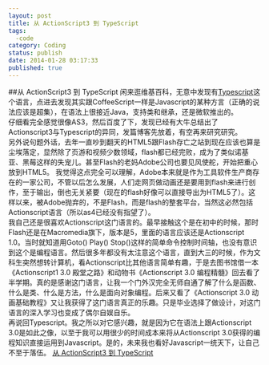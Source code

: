 ```yaml
---
layout: post
title: 从 ActionScript3 到 TypeScript
tags: 
  -code
category: Coding
status: publish
date: 2014-01-28 03:17:33
published: true
---
```

##从 ActionScript3 到 TypeScript
闲来逛维基百科，无意中发现有<a href="http://zh.wikipedia.org/wiki/TypeScript">Typescript</a>这个语言，点进去发现其实跟CoffeeScript一样是Javascript的某种方言（正确的说法应该是超集），在语法上很接近Java，支持类和继承，还是微软推出的。</br>
仔细看完全感觉很像AS3，然后百度了下，发现已经有大牛总结出了Actionscript3与Typescript的异同，发篇博客先放着，有空再来研究研究。</br>
另外说句题外话，去年一直吵到翻天的HTML5跟Flash存亡之站到现在应该也算是尘埃落定，显然除了页游和视频少数领域，flash都已经完败，成为了类似诺基亚、黑莓这样的失宠儿。甚至Flash的老妈Adobe公司也要见风使舵，开始把重心放到HTML5。  我觉得这点完全可以理解，Adobe本来就是作为工具软件生产商存在的一家公司，不管以后怎么发展，人们走网页做动画还是要用到flash来进行创作，至于输出，倒也无关紧要（现在的flash好像可以直接导出为HTML5了）。这样以来，被Adobe抛弃的，不是Flash，而是flash的整套平台，当然这必然包括Actionscript语言（所以as4已经没有指望了）。
</br>
我自己还是很喜欢Actionscript这门语言的。最早接触这个是在初中的时候，那时Flash还是在Macromedia旗下，版本是5，里面的语言应该还是Actionscript 1.0。当时就知道用Goto() Play() Stop()这样的简单命令控制时间轴，也没有意识到这个是编程语言。然后很多年都没有太注意这个语言，直到大三的时候，作为文科生突然想转计算机，看Actionscript比其他语言简单有趣，于是去图书馆借一本《Actionscript1 3.0 殿堂之路》和动物书《Actionscript 3.0 编程精髓》回去看了半学期。真的是感谢这门语言，让我一个门外汉完全无师自通了解了什么是函数、什么是类、什么是方法，什么是面向对象编程。后来又看了《Actionscript 3.0 动画基础教程》又让我获得了这门语言真正的乐趣。只是毕业选择了做设计，对这门语言的深入学习也变成了偶尔自娱自乐。
</br>
再说回Typescript。我之所以对它感兴趣，就是因为它在语法上跟Actionscript 3.0是如此之像，以至于我可以用很少的时间成本来将从Actionscript 3.0获得的编程知识直接运用到Javascript。是的，未来我也看好Javascript一统天下，让自己不至于落伍。
<a href="http://www.nshen.net/article/2013-05-18/as3-to-typescript/">从 ActionScript3 到 TypeScript</a>
